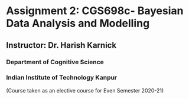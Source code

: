 # Assignment 2: CGS698c-  Bayesian Data Analysis and Modelling
## Instructor: Dr. Harish Karnick
### Department of Cognitive Science
### Indian Institute of Technology Kanpur
(Course taken as an elective course for Even Semester 2020-21)
